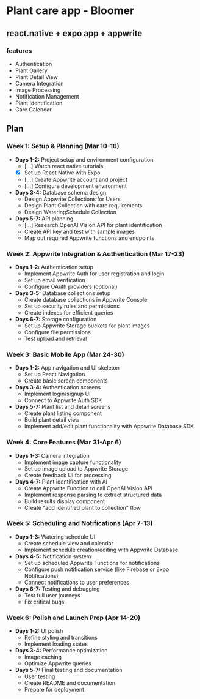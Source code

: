 # Plant care app - Bloomer

## react.native  + expo app + appwrite

### features
 - Authentication
 - Plant Gallery
 - Plant Detail View
 - Camera Integration
 - Image Processing
 - Notification Management
 - Plant Identification
 - Care Calendar

## Plan

### Week 1: Setup & Planning (Mar 10-16)

- **Days 1-2:** Project setup and environment configuration
	 - [...] Watch react native tutorials
	- [x] Set up React Native with Expo
    - [...] Create Appwrite account and project
    - [...] Configure development environment
- **Days 3-4:** Database schema design
    - Design Appwrite Collections for Users
    - Design Plant Collection with care requirements
    - Design WateringSchedule Collection
- **Days 5-7:** API planning
    - [...] Research OpenAI Vision API for plant identification
    - Create API key and test with sample images
    - Map out required Appwrite functions and endpoints

### Week 2: Appwrite Integration & Authentication (Mar 17-23)

- **Days 1-2:** Authentication setup
    - Implement Appwrite Auth for user registration and login
    - Set up email verification
    - Configure OAuth providers (optional)
- **Days 3-5:** Database collections setup
    - Create database collections in Appwrite Console
    - Set up security rules and permissions
    - Create indexes for efficient queries
- **Days 6-7:** Storage configuration
    - Set up Appwrite Storage buckets for plant images
    - Configure file permissions
    - Test upload and retrieval

### Week 3: Basic Mobile App (Mar 24-30)

- **Days 1-2:** App navigation and UI skeleton
    - Set up React Navigation
    - Create basic screen components
- **Days 3-4:** Authentication screens
    - Implement login/signup UI
    - Connect to Appwrite Auth SDK
- **Days 5-7:** Plant list and detail screens
    - Create plant listing component
    - Build plant detail view
    - Implement add/edit plant functionality with Appwrite Database SDK

### Week 4: Core Features (Mar 31-Apr 6)

- **Days 1-3:** Camera integration
    - Implement image capture functionality
    - Set up image upload to Appwrite Storage
    - Create feedback UI for processing
- **Days 4-7:** Plant identification with AI
    - Create Appwrite Function to call OpenAI Vision API
    - Implement response parsing to extract structured data
    - Build results display component
    - Create "add identified plant to collection" flow

### Week 5: Scheduling and Notifications (Apr 7-13)

- **Days 1-3:** Watering schedule UI
    - Create schedule view and calendar
    - Implement schedule creation/editing with Appwrite Database
- **Days 4-5:** Notification system
    - Set up scheduled Appwrite Functions for notifications
    - Configure push notification service (like Firebase or Expo Notifications)
    - Connect notifications to user preferences
- **Days 6-7:** Testing and debugging
    - Test full user journeys
    - Fix critical bugs

### Week 6: Polish and Launch Prep (Apr 14-20)

- **Days 1-2:** UI polish
    - Refine styling and transitions
    - Implement loading states
- **Days 3-4:** Performance optimization
    - Image caching
    - Optimize Appwrite queries
- **Days 5-7:** Final testing and documentation
    - User testing
    - Create README and documentation
    - Prepare for deployment